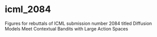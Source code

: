 # icml_2084
Figures for rebuttals of ICML submission number 2084 titled Diffusion Models Meet Contextual Bandits with Large Action Spaces
